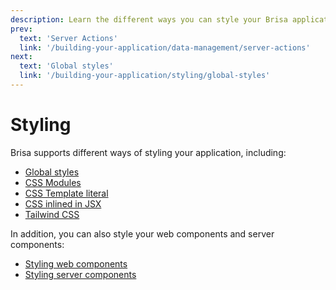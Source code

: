 ```yaml
---
description: Learn the different ways you can style your Brisa application.
prev:
  text: 'Server Actions'
  link: '/building-your-application/data-management/server-actions'
next:
  text: 'Global styles'
  link: '/building-your-application/styling/global-styles'
---
```


# Styling

Brisa supports different ways of styling your application, including:

- [Global styles](/building-your-application/styling/global-styles)
- [CSS Modules](/building-your-application/styling/css-modules)
- [CSS Template literal](/building-your-application/styling/css-template-literal)
- [CSS inlined in JSX](/building-your-application/styling/css-inlined-in-jsx)
- [Tailwind CSS](/building-your-application/styling/tailwind-css)

In addition, you can also style your web components and server components:

- [Styling web components](/building-your-application/styling/web-components)
- [Styling server components](/building-your-application/styling/server-components)
